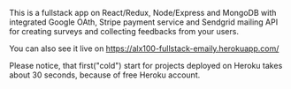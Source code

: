 This is a fullstack app on React/Redux, Node/Express and MongoDB with integrated Google OAth, Stripe payment service and Sendgrid mailing API for creating surveys and collecting feedbacks from your users.

You can also see it live on https://alx100-fullstack-emaily.herokuapp.com/

Please notice, that first("cold") start for projects deployed on Heroku takes about 30 seconds, because of free Heroku account.